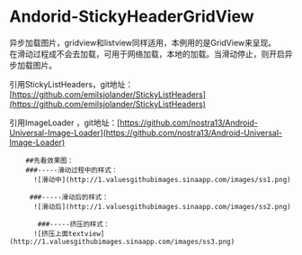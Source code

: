 Andorid-StickyHeaderGridView
============================
异步加载图片，gridview和listview同样适用，本例用的是GridView来呈现。  
  在滑动过程成不会去加载，可用于网络加载，本地的加载。当滑动停止，则开启异步加载图片。
  
  

引用StickyListHeaders，git地址： [https://github.com/emilsjolander/StickyListHeaders](https://github.com/emilsjolander/StickyListHeaders)  
  
  引用ImageLoader ，git地址：[https://github.com/nostra13/Android-Universal-Image-Loader](https://github.com/nostra13/Android-Universal-Image-Loader)  
  
  
    
      
        
        ##先看效果图：  
        ###-----滑动过程中的样式：  
          ![滑动中](http://1.valuesgithubimages.sinaapp.com/images/ss1.png)  
            
         ###-----滑动后的样式：  
          ![滑动后](http://1.valuesgithubimages.sinaapp.com/images/ss2.png)  
          
           ###-----挤压的样式：  
          ![挤压上面textview](http://1.valuesgithubimages.sinaapp.com/images/ss3.png)  
  
        
  
  
